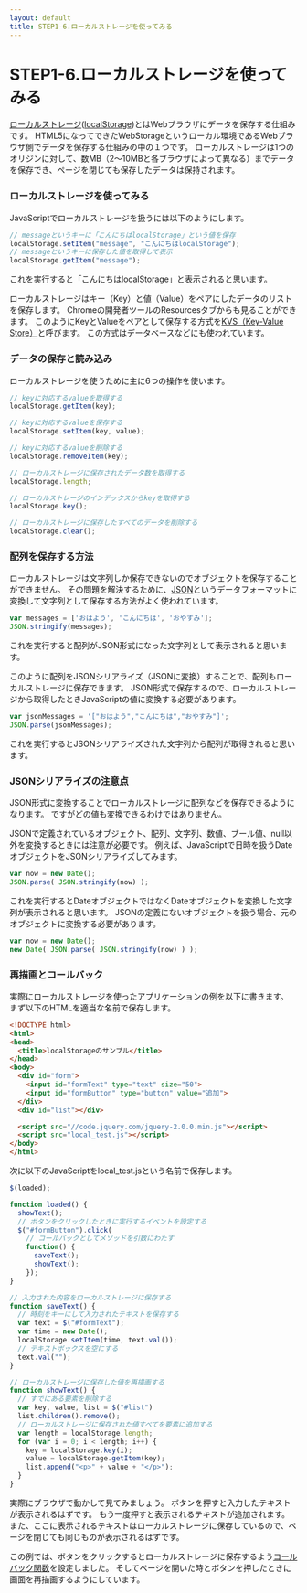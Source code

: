 ```yaml
---
layout: default
title: STEP1-6.ローカルストレージを使ってみる
---
```

# STEP1-6.ローカルストレージを使ってみる

[ローカルストレージ](http://www.htmq.com/webstorage/)([localStorage](http://www.w3.org/TR/webstorage/))とはWebブラウザにデータを保存する仕組みです。
HTML5になってできたWebStorageというローカル環境であるWebブラウザ側でデータを保存する仕組みの中の１つです。
ローカルストレージは1つのオリジンに対して、数MB（2〜10MBと各ブラウザによって異なる）までデータを保存でき、ページを閉じても保存したデータは保持されます。

### ローカルストレージを使ってみる
JavaScriptでローカルストレージを扱うには以下のようにします。

```js
// messageというキーに「こんにちはlocalStorage」という値を保存
localStorage.setItem("message", "こんにちはlocalStorage");
// messageというキーに保存した値を取得して表示
localStorage.getItem("message");
```
これを実行すると「こんにちはlocalStorage」と表示されると思います。

ローカルストレージはキー（Key）と値（Value）をペアにしたデータのリストを保存します。
Chromeの開発者ツールのResourcesタブからも見ることができます。
このようにKeyとValueをペアとして保存する方式を[KVS（Key-Value Store）](http://e-words.jp/w/KVS.html)と呼びます。
この方式はデータベースなどにも使われています。

### データの保存と読み込み
ローカルストレージを使うために主に6つの操作を使います。

```js
// keyに対応するvalueを取得する
localStorage.getItem(key);

// keyに対応するvalueを保存する
localStorage.setItem(key, value);

// keyに対応するvalueを削除する
localStorage.removeItem(key);

// ローカルストレージに保存されたデータ数を取得する
localStorage.length;

// ローカルストレージのインデックスからkeyを取得する
localStorage.key();

// ローカルストレージに保存したすべてのデータを削除する
localStorage.clear();
```

### 配列を保存する方法
ローカルストレージは文字列しか保存できないのでオブジェクトを保存することができません。
その問題を解決するために、[JSON](http://www.json.org/json-ja.html)というデータフォーマットに変換して文字列として保存する方法がよく使われています。

```js
var messages = ['おはよう', 'こんにちは', 'おやすみ'];
JSON.stringify(messages);
```
これを実行すると配列がJSON形式になった文字列として表示されると思います。

このように配列をJSONシリアライズ（JSONに変換）することで、配列もローカルストレージに保存できます。
JSON形式で保存するので、ローカルストレージから取得したときJavaScriptの値に変換する必要があります。

```js
var jsonMessages = '["おはよう","こんにちは","おやすみ"]';
JSON.parse(jsonMessages);
```
これを実行するとJSONシリアライズされた文字列から配列が取得されると思います。

### JSONシリアライズの注意点
JSON形式に変換することでローカルストレージに配列などを保存できるようになります。
ですがどの値も変換できるわけではありません。

JSONで定義されているオブジェクト、配列、文字列、数値、ブール値、null以外を変換するときには注意が必要です。
例えば、JavaScriptで日時を扱うDateオブジェクトをJSONシリアライズしてみます。

```js
var now = new Date();
JSON.parse( JSON.stringify(now) );
```
これを実行するとDateオブジェクトではなくDateオブジェクトを変換した文字列が表示されると思います。
JSONの定義にないオブジェクトを扱う場合、元のオブジェクトに変換する必要があります。

```js
var now = new Date();
new Date( JSON.parse( JSON.stringify(now) ) );
```

### 再描画とコールバック
実際にローカルストレージを使ったアプリケーションの例を以下に書きます。
まず以下のHTMLを適当な名前で保存します。

```html
<!DOCTYPE html>
<html>
<head>
  <title>localStorageのサンプル</title>
</head>
<body>
  <div id="form">
    <input id="formText" type="text" size="50">
    <input id="formButton" type="button" value="追加">
  </div>
  <div id="list"></div>

  <script src="//code.jquery.com/jquery-2.0.0.min.js"></script>
  <script src="local_test.js"></script>
</body>
</html>
```
次に以下のJavaScriptをlocal_test.jsという名前で保存します。

```js
$(loaded);

function loaded() {
  showText();
  // ボタンをクリックしたときに実行するイベントを設定する
  $("#formButton").click(
    // コールバックとしてメソッドを引数にわたす
    function() {
      saveText();
      showText();
    });
}

// 入力された内容をローカルストレージに保存する
function saveText() {
  // 時刻をキーにして入力されたテキストを保存する
  var text = $("#formText");
  var time = new Date();
  localStorage.setItem(time, text.val());
  // テキストボックスを空にする
  text.val("");
}

// ローカルストレージに保存した値を再描画する
function showText() {
  // すでにある要素を削除する
  var key, value, list = $("#list")
  list.children().remove();
  // ローカルストレージに保存された値すべてを要素に追加する
  var length = localStorage.length;
  for (var i = 0; i < length; i++) {
    key = localStorage.key(i);
    value = localStorage.getItem(key);
    list.append("<p>" + value + "</p>");
  }
}
```

実際にブラウザで動かして見てみましょう。
ボタンを押すと入力したテキストが表示されるはずです。
もう一度押すと表示されるテキストが追加されます。
また、ここに表示されるテキストはローカルストレージに保存しているので、ページを閉じても同じものが表示されるはずです。

この例では、ボタンをクリックするとローカルストレージに保存するよう[コールバック関数](http://e-words.jp/w/E382B3E383BCE383ABE38390E38383E382AFE996A2E695B0.html)を設定しました。
そしてページを開いた時とボタンを押したときに画面を再描画するようにしています。
